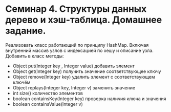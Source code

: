 # Семинар 4. Структуры данных дерево и хэш-таблица. Домашнее задание.
Реализовать класс работающий по принципу HashMap. Включая внутренний массив узлов с индексацией по хешу и описание узла.  
Добавить в класс методы:  
- Object put(Integer key , Integer value) добавить элемент
- Object get(Integer key) получить значение соответствующее ключу
- Object remove(Integer key) удалить элемент с соответствующем ключём
- Object replays(Integer key, Integer v) заменить значение
- int size() количество элементов
- boolean containsKey(Integer key) проверка наличия ключа и значения
- boolean containsValue(Integer v)
